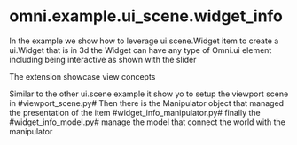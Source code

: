 # omni.example.ui_scene.widget_info

In the example we show how to leverage ui.scene.Widget item to create a ui.Widget that is in 3d
the Widget can have any type of Omni.ui element including being interactive as shown with the slider

The extension showcase view concepts

Similar to the other ui.scene example it show yo to setup the viewport scene in #viewport_scene.py#
Then there is the Manipulator object that managed the presentation of the item #widget_info_manipulator.py#
finally the #widget_info_model.py# manage the model that connect the world with the manipulator
